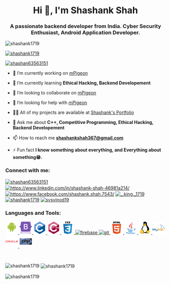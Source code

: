 <h1 align="center">Hi 👋, I'm Shashank Shah</h1>
<h3 align="center">A passionate backend developer from India. Cyber Security Enthusiast, Android Application Developer.</h3>

<p align="left"> <img src="https://komarev.com/ghpvc/?username=shashank1719&label=Profile%20views&color=0e75b6&style=flat" alt="shashank1719" /> </p>

<p align="left"> <a href="https://github.com/ryo-ma/github-profile-trophy"><img src="https://github-profile-trophy.vercel.app/?username=shashank1719" alt="shashank1719" /></a> </p>

<p align="left"> <a href="https://twitter.com/shashan63563151" target="blank"><img src="https://img.shields.io/twitter/follow/shashan63563151?logo=twitter&style=for-the-badge" alt="shashan63563151" /></a> </p>

- 🔭 I’m currently working on [mPigeon](https://github.com/shahyash452/mPigeon-Messaging-App/tree/master)

- 🌱 I’m currently learning **Ethical Hacking, Backend Developement**

- 👯 I’m looking to collaborate on [mPigeon](https://github.com/shahyash452/mPigeon-Messaging-App/tree/master)

- 🤝 I’m looking for help with [mPigeon](https://github.com/shahyash452/mPigeon-Messaging-App/tree/master)

- 👨‍💻 All of my projects are available at [Shashank's Portfolio](https://20dcs116.wixsite.com/shashank-shah)

- 💬 Ask me about **C++, Competitive Programming, Ethical Hacking, Backend Developement**

- 📫 How to reach me **shashankshah367@gmail.com**

- ⚡ Fun fact **I know something about everything, and Everything about something😁.**

<h3 align="left">Connect with me:</h3>
<p align="left">
<a href="https://twitter.com/shashan63563151" target="blank"><img align="center" src="https://raw.githubusercontent.com/rahuldkjain/github-profile-readme-generator/master/src/images/icons/Social/twitter.svg" alt="shashan63563151" height="30" width="40" /></a>
<a href="https://linkedin.com/in/shashank-shah-46981a214" target="blank"><img align="center" src="https://raw.githubusercontent.com/rahuldkjain/github-profile-readme-generator/master/src/images/icons/Social/linked-in-alt.svg" alt="https://www.linkedin.com/in/shashank-shah-46981a214/" height="30" width="40" /></a>
<a href="https://fb.com/shashank.shah.7543/" target="blank"><img align="center" src="https://raw.githubusercontent.com/rahuldkjain/github-profile-readme-generator/master/src/images/icons/Social/facebook.svg" alt="https://www.facebook.com/shashank.shah.7543/" height="30" width="40" /></a>
<a href="https://instagram.com/_.king._1719" target="blank"><img align="center" src="https://raw.githubusercontent.com/rahuldkjain/github-profile-readme-generator/master/src/images/icons/Social/instagram.svg" alt="_.king._1719" height="30" width="40" /></a>
<a href="https://www.codechef.com/users/shashank1719" target="blank"><img align="center" src="https://cdn.jsdelivr.net/npm/simple-icons@3.1.0/icons/codechef.svg" alt="shashank1719" height="30" width="40" /></a>
<a href="https://www.hackerrank.com/svsvinod19" target="blank"><img align="center" src="https://raw.githubusercontent.com/rahuldkjain/github-profile-readme-generator/master/src/images/icons/Social/hackerrank.svg" alt="svsvinod19" height="30" width="40" /></a>
</p>

<h3 align="left">Languages and Tools:</h3>
<p align="left"> <a href="https://developer.android.com" target="_blank" rel="noreferrer"> <img src="https://raw.githubusercontent.com/devicons/devicon/master/icons/android/android-original-wordmark.svg" alt="android" width="40" height="40"/> </a> <a href="https://getbootstrap.com" target="_blank" rel="noreferrer"> <img src="https://raw.githubusercontent.com/devicons/devicon/master/icons/bootstrap/bootstrap-plain-wordmark.svg" alt="bootstrap" width="40" height="40"/> </a> <a href="https://www.cprogramming.com/" target="_blank" rel="noreferrer"> <img src="https://raw.githubusercontent.com/devicons/devicon/master/icons/c/c-original.svg" alt="c" width="40" height="40"/> </a> <a href="https://www.w3schools.com/cpp/" target="_blank" rel="noreferrer"> <img src="https://raw.githubusercontent.com/devicons/devicon/master/icons/cplusplus/cplusplus-original.svg" alt="cplusplus" width="40" height="40"/> </a> <a href="https://www.w3schools.com/css/" target="_blank" rel="noreferrer"> <img src="https://raw.githubusercontent.com/devicons/devicon/master/icons/css3/css3-original-wordmark.svg" alt="css3" width="40" height="40"/> </a> <a href="https://firebase.google.com/" target="_blank" rel="noreferrer"> <img src="https://www.vectorlogo.zone/logos/firebase/firebase-icon.svg" alt="firebase" width="40" height="40"/> </a> <a href="https://git-scm.com/" target="_blank" rel="noreferrer"> <img src="https://www.vectorlogo.zone/logos/git-scm/git-scm-icon.svg" alt="git" width="40" height="40"/> </a> <a href="https://www.w3.org/html/" target="_blank" rel="noreferrer"> <img src="https://raw.githubusercontent.com/devicons/devicon/master/icons/html5/html5-original-wordmark.svg" alt="html5" width="40" height="40"/> </a> <a href="https://www.java.com" target="_blank" rel="noreferrer"> <img src="https://raw.githubusercontent.com/devicons/devicon/master/icons/java/java-original.svg" alt="java" width="40" height="40"/> </a> <a href="https://www.linux.org/" target="_blank" rel="noreferrer"> <img src="https://raw.githubusercontent.com/devicons/devicon/master/icons/linux/linux-original.svg" alt="linux" width="40" height="40"/> </a> <a href="https://www.mysql.com/" target="_blank" rel="noreferrer"> <img src="https://raw.githubusercontent.com/devicons/devicon/master/icons/mysql/mysql-original-wordmark.svg" alt="mysql" width="40" height="40"/> </a> <a href="https://www.oracle.com/" target="_blank" rel="noreferrer"> <img src="https://raw.githubusercontent.com/devicons/devicon/master/icons/oracle/oracle-original.svg" alt="oracle" width="40" height="40"/> </a> <a href="https://www.php.net" target="_blank" rel="noreferrer"> <img src="https://raw.githubusercontent.com/devicons/devicon/master/icons/php/php-original.svg" alt="php" width="40" height="40"/> </a> </p>
<br>
<p><img align="left" src="https://github-readme-stats.vercel.app/api/top-langs?username=shashank1719&show_icons=true&locale=en&layout=compact" alt="shashank1719" /></p>

<p>&nbsp;<img align="center" src="https://github-readme-stats.vercel.app/api?username=shashank1719&show_icons=true&locale=en" alt="shashank1719" /></p>

<p><img align="center" src="https://github-readme-streak-stats.herokuapp.com/?user=shashank1719&" alt="shashank1719" /></p>
